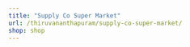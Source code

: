 ```yaml
---
title: "Supply Co Super Market"
url: /thiruvananthapuram/supply-co-super-market/
shop: shop
---
```

